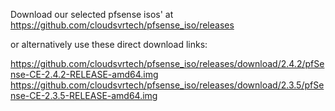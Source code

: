 Download our selected pfsense isos' at  https://github.com/cloudsvrtech/pfsense_iso/releases     

or alternatively use these direct download links:   


https://github.com/cloudsvrtech/pfsense_iso/releases/download/2.4.2/pfSense-CE-2.4.2-RELEASE-amd64.img  
https://github.com/cloudsvrtech/pfsense_iso/releases/download/2.3.5/pfSense-CE-2.3.5-RELEASE-amd64.img    
